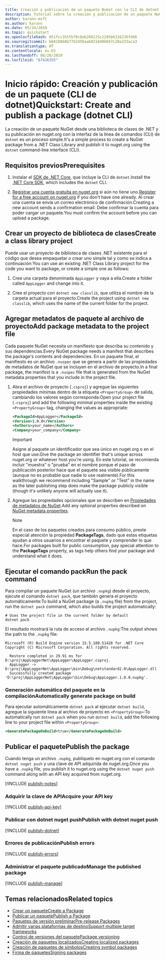 ```yaml
---
title: Creación y publicación de un paquete NuGet con la CLI de dotnet
description: Tutorial sobre la creación y publicación de un paquete NuGet mediante la CLI de NuGet. NET con la CLI de .NET Core (dotnet).
author: karann-msft
ms.author: karann
ms.date: 05/24/2019
ms.topic: quickstart
ms.openlocfilehash: 051fcc355fb78c0ab208125c2295b6316236fd46
ms.sourcegitcommit: b6810860b77b2d50aab031040b047c20a333aca3
ms.translationtype: HT
ms.contentlocale: es-ES
ms.lasthandoff: 06/28/2019
ms.locfileid: "67426355"
---
```

# <a name="quickstart-create-and-publish-a-package-dotnet-cli"></a><span data-ttu-id="21169-103">Inicio rápido: Creación y publicación de un paquete (CLI de dotnet)</span><span class="sxs-lookup"><span data-stu-id="21169-103">Quickstart: Create and publish a package (dotnet CLI)</span></span>

<span data-ttu-id="21169-104">La creación de un paquete NuGet desde una biblioteca de clases de .NET y su publicación en nuget.org con la interfaz de la línea de comandos (CLI) de `dotnet` es un proceso simple.</span><span class="sxs-lookup"><span data-stu-id="21169-104">It's a simple process to create a NuGet package from a .NET Class Library and publish it to nuget.org using the `dotnet` command-line interface (CLI).</span></span>

## <a name="prerequisites"></a><span data-ttu-id="21169-105">Requisitos previos</span><span class="sxs-lookup"><span data-stu-id="21169-105">Prerequisites</span></span>

1. <span data-ttu-id="21169-106">Instalar el [SDK de .NET Core](https://www.microsoft.com/net/download/), que incluye la CLI de `dotnet`.</span><span class="sxs-lookup"><span data-stu-id="21169-106">Install the [.NET Core SDK](https://www.microsoft.com/net/download/), which includes the `dotnet` CLI.</span></span>

1. <span data-ttu-id="21169-107">[Registrar una cuenta gratuita en nuget.org](https://www.nuget.org/users/account/LogOn?returnUrl=%2F) si aún no tiene uno.</span><span class="sxs-lookup"><span data-stu-id="21169-107">[Register for a free account on nuget.org](https://www.nuget.org/users/account/LogOn?returnUrl=%2F) if you don't have one already.</span></span> <span data-ttu-id="21169-108">Al crear una cuenta se envía un correo electrónico de confirmación.</span><span class="sxs-lookup"><span data-stu-id="21169-108">Creating a new account sends a confirmation email.</span></span> <span data-ttu-id="21169-109">Debe confirmar la cuenta para poder cargar un paquete.</span><span class="sxs-lookup"><span data-stu-id="21169-109">You must confirm the account before you can upload a package.</span></span>

## <a name="create-a-class-library-project"></a><span data-ttu-id="21169-110">Crear un proyecto de biblioteca de clases</span><span class="sxs-lookup"><span data-stu-id="21169-110">Create a class library project</span></span>

<span data-ttu-id="21169-111">Puede usar un proyecto de biblioteca de clases .NET existente para el código que desea empaquetar o crear uno simple tal y como se indica a continuación:</span><span class="sxs-lookup"><span data-stu-id="21169-111">You can use an existing .NET Class Library project for the code you want to package, or create a simple one as follows:</span></span>

1. <span data-ttu-id="21169-112">Cree una carpeta denominada `AppLogger` y vaya a ella.</span><span class="sxs-lookup"><span data-stu-id="21169-112">Create a folder called `AppLogger` and change into it.</span></span>

1. <span data-ttu-id="21169-113">Cree el proyecto con `dotnet new classlib`, que utiliza el nombre de la carpeta actual para el proyecto.</span><span class="sxs-lookup"><span data-stu-id="21169-113">Create the project using `dotnet new classlib`, which uses the name of the current folder for the project.</span></span>

## <a name="add-package-metadata-to-the-project-file"></a><span data-ttu-id="21169-114">Agregar metadatos de paquete al archivo de proyecto</span><span class="sxs-lookup"><span data-stu-id="21169-114">Add package metadata to the project file</span></span>

<span data-ttu-id="21169-115">Cada paquete NuGet necesita un manifiesto que describa su contenido y sus dependencias.</span><span class="sxs-lookup"><span data-stu-id="21169-115">Every NuGet package needs a manifest that describes the package's contents and dependencies.</span></span> <span data-ttu-id="21169-116">En un paquete final, el manifiesto es un archivo `.nuspec` que se genera a partir de las propiedades de metadatos de NuGet que se incluyen en el archivo de proyecto.</span><span class="sxs-lookup"><span data-stu-id="21169-116">In a final package, the manifest is a `.nuspec` file that is generated from the NuGet metadata properties that you include in the project file.</span></span>

1. <span data-ttu-id="21169-117">Abra el archivo de proyecto (`.csproj`) y agregue las siguientes propiedades mínimas dentro de la etiqueta `<PropertyGroup>` de salida, cambiando los valores según corresponda:</span><span class="sxs-lookup"><span data-stu-id="21169-117">Open your project file (`.csproj`) and add the following minimal properties inside the existing `<PropertyGroup>` tag, changing the values as appropriate:</span></span>

    ```xml
    <PackageId>AppLogger</PackageId>
    <Version>1.0.0</Version>
    <Authors>your_name</Authors>
    <Company>your_company</Company>
    ```

    > [!Important]
    > <span data-ttu-id="21169-118">Asigne al paquete un identificador que sea único en nuget.org o en el host que use.</span><span class="sxs-lookup"><span data-stu-id="21169-118">Give the package an identifier that's unique across nuget.org or whatever host you're using.</span></span> <span data-ttu-id="21169-119">En este tutorial, se recomienda incluir "muestra" o "prueba" en el nombre porque el paso de publicación posterior hace que el paquete sea visible públicamente (aunque no es probable que nadie lo use realmente).</span><span class="sxs-lookup"><span data-stu-id="21169-119">For this walkthrough we recommend including "Sample" or "Test" in the name as the later publishing step does make the package publicly visible (though it's unlikely anyone will actually use it).</span></span>

1. <span data-ttu-id="21169-120">Agregue las propiedades opcionales que se describen en [Propiedades de metadatos de NuGet](/dotnet/core/tools/csproj#nuget-metadata-properties).</span><span class="sxs-lookup"><span data-stu-id="21169-120">Add any optional properties described on [NuGet metadata properties](/dotnet/core/tools/csproj#nuget-metadata-properties).</span></span>

    > [!Note]
    > <span data-ttu-id="21169-121">En el caso de los paquetes creados para consumo público, preste especial atención la propiedad **PackageTags**, dado que estas etiquetas ayudan a otros usuarios a encontrar el paquete y comprender lo que hace.</span><span class="sxs-lookup"><span data-stu-id="21169-121">For packages built for public consumption, pay special attention to the **PackageTags** property, as tags help others find your package and understand what it does.</span></span>

## <a name="run-the-pack-command"></a><span data-ttu-id="21169-122">Ejecutar el comando pack</span><span class="sxs-lookup"><span data-stu-id="21169-122">Run the pack command</span></span>

<span data-ttu-id="21169-123">Para compilar un paquete NuGet (un archivo `.nupkg`) desde el proyecto, ejecute el comando `dotnet pack`, que también genera el proyecto automáticamente:</span><span class="sxs-lookup"><span data-stu-id="21169-123">To build a NuGet package (a `.nupkg` file) from the project, run the `dotnet pack` command, which also builds the project automatically:</span></span>

```cli
# Uses the project file in the current folder by default
dotnet pack
```

<span data-ttu-id="21169-124">El resultado mostrará la ruta de acceso al archivo `.nupkg`:</span><span class="sxs-lookup"><span data-stu-id="21169-124">The output shows the path to the `.nupkg` file:</span></span>

```output
Microsoft (R) Build Engine version 15.5.180.51428 for .NET Core
Copyright (C) Microsoft Corporation. All rights reserved.

  Restore completed in 29.91 ms for D:\proj\AppLoggerNet\AppLogger\AppLogger.csproj.
  AppLogger -> D:\proj\AppLoggerNet\AppLogger\bin\Debug\netstandard2.0\AppLogger.dll
  Successfully created package 'D:\proj\AppLoggerNet\AppLogger\bin\Debug\AppLogger.1.0.0.nupkg'.
```

### <a name="automatically-generate-package-on-build"></a><span data-ttu-id="21169-125">Generación automática del paquete en la compilación</span><span class="sxs-lookup"><span data-stu-id="21169-125">Automatically generate package on build</span></span>

<span data-ttu-id="21169-126">Para ejecutar automáticamente `dotnet pack` al ejecutar `dotnet build`, agregue la siguiente línea al archivo de proyecto en `<PropertyGroup>`:</span><span class="sxs-lookup"><span data-stu-id="21169-126">To automatically run `dotnet pack` when you run `dotnet build`, add the following line to your project file within `<PropertyGroup>`:</span></span>

```xml
<GeneratePackageOnBuild>true</GeneratePackageOnBuild>
```

## <a name="publish-the-package"></a><span data-ttu-id="21169-127">Publicar el paquete</span><span class="sxs-lookup"><span data-stu-id="21169-127">Publish the package</span></span>

<span data-ttu-id="21169-128">Cuando tenga un archivo `.nupkg`, publíquelo en nuget.org con el comando `dotnet nuget push` y una clave de API adquirida de nuget.org.</span><span class="sxs-lookup"><span data-stu-id="21169-128">Once you have a `.nupkg` file, you publish it to nuget.org using the `dotnet nuget push` command along with an API key acquired from nuget.org.</span></span>

[!INCLUDE [publish-notes](includes/publish-notes.md)]

### <a name="acquire-your-api-key"></a><span data-ttu-id="21169-129">Adquirir la clave de API</span><span class="sxs-lookup"><span data-stu-id="21169-129">Acquire your API key</span></span>

[!INCLUDE [publish-api-key](includes/publish-api-key.md)]

### <a name="publish-with-dotnet-nuget-push"></a><span data-ttu-id="21169-130">Publicar con dotnet nuget push</span><span class="sxs-lookup"><span data-stu-id="21169-130">Publish with dotnet nuget push</span></span>

[!INCLUDE [publish-dotnet](includes/publish-dotnet.md)]

### <a name="publish-errors"></a><span data-ttu-id="21169-131">Errores de publicación</span><span class="sxs-lookup"><span data-stu-id="21169-131">Publish errors</span></span>

[!INCLUDE [publish-errors](includes/publish-errors.md)]

### <a name="manage-the-published-package"></a><span data-ttu-id="21169-132">Administrar el paquete publicado</span><span class="sxs-lookup"><span data-stu-id="21169-132">Manage the published package</span></span>

[!INCLUDE [publish-manage](includes/publish-manage.md)]

## <a name="related-topics"></a><span data-ttu-id="21169-133">Temas relacionados</span><span class="sxs-lookup"><span data-stu-id="21169-133">Related topics</span></span>

- [<span data-ttu-id="21169-134">Crear un paquete</span><span class="sxs-lookup"><span data-stu-id="21169-134">Create a Package</span></span>](../create-packages/creating-a-package.md)
- [<span data-ttu-id="21169-135">Publicar un paquete</span><span class="sxs-lookup"><span data-stu-id="21169-135">Publish a Package</span></span>](../nuget-org/publish-a-package.md)
- [<span data-ttu-id="21169-136">Paquetes de versión preliminar</span><span class="sxs-lookup"><span data-stu-id="21169-136">Pre-release Packages</span></span>](../create-packages/Prerelease-Packages.md)
- [<span data-ttu-id="21169-137">Admitir varias plataformas de destino</span><span class="sxs-lookup"><span data-stu-id="21169-137">Support multiple target frameworks</span></span>](../create-packages/supporting-multiple-target-frameworks.md)
- [<span data-ttu-id="21169-138">Control de versiones del paquete</span><span class="sxs-lookup"><span data-stu-id="21169-138">Package versioning</span></span>](../reference/package-versioning.md)
- [<span data-ttu-id="21169-139">Creación de paquetes localizados</span><span class="sxs-lookup"><span data-stu-id="21169-139">Creating localized packages</span></span>](../create-packages/creating-localized-packages.md)
- [<span data-ttu-id="21169-140">Creación de paquetes de símbolos</span><span class="sxs-lookup"><span data-stu-id="21169-140">Creating symbol packages</span></span>](../create-packages/symbol-packages-snupkg.md)
- [<span data-ttu-id="21169-141">Firma de paquetes</span><span class="sxs-lookup"><span data-stu-id="21169-141">Signing packages</span></span>](../create-packages/Sign-a-package.md)
